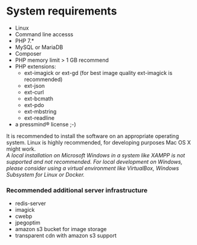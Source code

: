 # System requirements
* Linux
* Command line accesss
* PHP 7.*
* MySQL or MariaDB
* Composer
* PHP memory limit > 1 GB recommend
* PHP extensions:
    * ext-imagick or ext-gd (for best image quality ext-imagick is recommended)
    * ext-json
    * ext-curl
    * ext-bcmath
    * ext-pdo
    * ext-mbstring
    * ext-readline
* a pressmind® license ;-)

It is recommended to install the software on an appropriate operating system.
Linux is highly recommended, for developing purposes Mac OS X might work.  
*A local installation on Microsoft Windows in a system like XAMPP is not supported and not recommended.
For local development on Windows, please consider using a virtual environment like VirtualBox, Windows Subsystem for Linux or Docker.*

### Recommended additional server infrastructure
* redis-server
* imagick
* cwebp
* jpegoptim
* amazon s3 bucket for image storage
* transparent cdn with amazon s3 support
